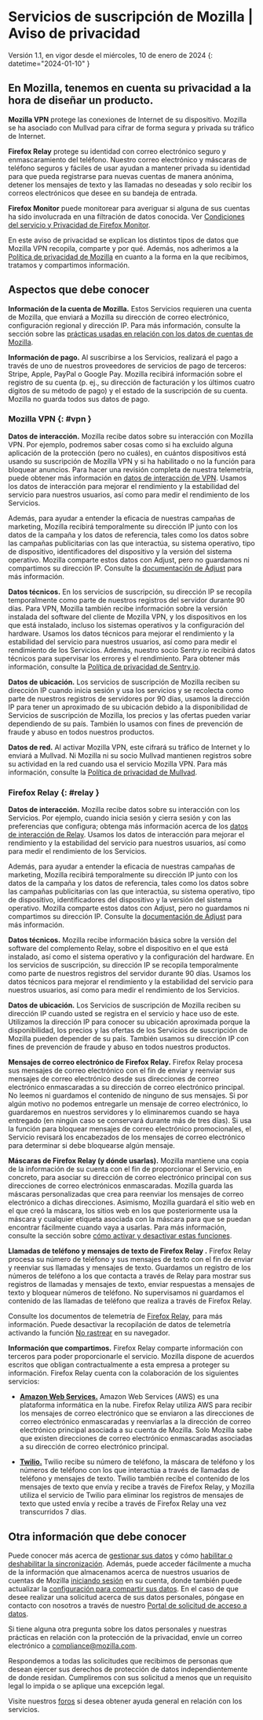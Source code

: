 # Servicios de suscripción de Mozilla | Aviso de privacidad

Versión 1.1, en vigor desde el miércoles, 10 de enero de 2024
{: datetime="2024-01-10" }

## En Mozilla, tenemos en cuenta su privacidad a la hora de diseñar un producto.

__Mozilla VPN__ protege las conexiones de Internet de su dispositivo. Mozilla se ha asociado con Mullvad para cifrar de forma segura y privada su tráfico de Internet.

__Firefox Relay__ protege su identidad con correo electrónico seguro y enmascaramiento del teléfono. Nuestro correo electrónico y máscaras de teléfono seguros y fáciles de usar ayudan a mantener privada su identidad para que pueda registrarse para nuevas cuentas de manera anónima, detener los mensajes de texto y las llamadas no deseadas y solo recibir los correos electrónicos que desee en su bandeja de entrada.

__Firefox Monitor__ puede monitorear para averiguar si alguna de sus cuentas ha sido involucrada en una filtración de datos conocida. Ver [Condiciones del servicio y Privacidad de Firefox Monitor](https://www.mozilla.org/privacy/firefox-monitor/).

En este aviso de privacidad se explican los distintos tipos de datos que Mozilla VPN recopila, comparte y por qué. Además, nos adherimos a la [Política de privacidad de Mozilla](https://www.mozilla.org/privacy/) en cuanto a la forma en la que recibimos, tratamos y compartimos información.

## Aspectos que debe conocer

__Información de la cuenta de Mozilla.__ Estos Servicios requieren una cuenta de Mozilla, que enviará a Mozilla su dirección de correo electrónico, configuración regional y dirección IP. Para más información, consulte la sección sobre las [prácticas usadas en relación con los datos de cuentas de Mozilla](https://www.mozilla.org/privacy/mozilla-accounts/).

__Información de pago.__ Al suscribirse a los Servicios, realizará el pago a través de uno de nuestros proveedores de servicios de pago de terceros: Stripe, Apple, PayPal o Google Pay. Mozilla recibirá información sobre el registro de su cuenta (p. ej., su dirección de facturación y los últimos cuatro dígitos de su método de pago) y el estado de la suscripción de su cuenta. Mozilla no guarda todos sus datos de pago.

### Mozilla VPN {: #vpn }

__Datos de interacción.__ Mozilla recibe datos sobre su interacción con Mozilla VPN. Por ejemplo, podremos saber cosas como si ha excluido alguna aplicación de la protección (pero no cuáles), en cuántos dispositivos está usando su suscripción de Mozilla VPN y si ha habilitado o no la función para bloquear anuncios. Para hacer una revisión completa de nuestra telemetría, puede obtener más información en [datos de interacción de VPN](https://dictionary.telemetry.mozilla.org/apps/mozilla_vpn). Usamos los datos de interacción para mejorar el rendimiento y la estabilidad del servicio para nuestros usuarios, así como para medir el rendimiento de los Servicios.

Además, para ayudar a entender la eficacia de nuestras campañas de marketing, Mozilla recibirá temporalmente su dirección IP junto con los datos de la campaña y los datos de referencia, tales como los datos sobre las campañas publicitarias con las que interactúa, su sistema operativo, tipo de dispositivo, identificadores del dispositivo y la versión del sistema operativo. Mozilla comparte estos datos con Adjust, pero no guardamos ni compartimos su dirección IP. Consulte la [documentación de Adjust](https://github.com/mozilla-mobile/mozilla-vpn-client/blob/main/src/adjust/adjust.md) para más información.

__Datos técnicos.__ En los servicios de suscripción, su dirección IP se recopila temporalmente como parte de nuestros registros del servidor durante 90 días. Para VPN, Mozilla también recibe información sobre la versión instalada del software del cliente de Mozilla VPN, y los dispositivos en los que está instalado, incluso los sistemas operativos y la configuración del hardware. Usamos los datos técnicos para mejorar el rendimiento y la estabilidad del servicio para nuestros usuarios, así como para medir el rendimiento de los Servicios. Además, nuestro socio Sentry.io recibirá datos técnicos para supervisar los errores y el rendimiento. Para obtener más información, consulte la [Política de privacidad de Sentry.io](https://sentry.io/privacy/).

__Datos de ubicación.__ Los servicios de suscripción de Mozilla reciben su dirección IP cuando inicia sesión y usa los servicios y se recolecta como parte de nuestros registros de servidores por 90 días, usamos la dirección IP para tener un aproximado de su ubicación debido a la disponibilidad de Servicios de suscripción de Mozilla, los precios y las ofertas pueden variar dependiendo de su país. También lo usamos con fines de prevención de fraude y abuso en todos nuestros productos.

__Datos de red.__ Al activar Mozilla VPN, este cifrará su tráfico de Internet y lo enviará a Mullvad. Ni Mozilla ni su socio Mullvad mantienen registros sobre su actividad en la red cuando usa el servicio Mozilla VPN. Para más información, consulte la [Política de privacidad de Mullvad](https://mullvad.net/help/no-logging-data-policy/).

### Firefox Relay {: #relay }

__Datos de interacción.__ Mozilla recibe datos sobre su interacción con los Servicios. Por ejemplo, cuando inicia sesión y cierra sesión y con las preferencias que configura; obtenga más información acerca de los [datos de interacción de Relay](https://github.com/mozilla/fx-private-relay/blob/main/METRICS.md). Usamos los datos de interacción para mejorar el rendimiento y la estabilidad del servicio para nuestros usuarios, así como para medir el rendimiento de los Servicios.

Además, para ayudar a entender la eficacia de nuestras campañas de marketing, Mozilla recibirá temporalmente su dirección IP junto con los datos de la campaña y los datos de referencia, tales como los datos sobre las campañas publicitarias con las que interactúa, su sistema operativo, tipo de dispositivo, identificadores del dispositivo y la versión del sistema operativo. Mozilla comparte estos datos con Adjust, pero no guardamos ni compartimos su dirección IP. Consulte la [documentación de Adjust](https://github.com/mozilla-mobile/mozilla-vpn-client/blob/main/src/adjust/adjust.md) para más información.

__Datos técnicos.__ Mozilla recibe información básica sobre la versión del software del complemento Relay, sobre el dispositivo en el que está instalado, así como el sistema operativo y la configuración del hardware. En los servicios de suscripción, su dirección IP se recopila temporalmente como parte de nuestros registros del servidor durante 90 días. Usamos los datos técnicos para mejorar el rendimiento y la estabilidad del servicio para nuestros usuarios, así como para medir el rendimiento de los Servicios.

__Datos de ubicación.__ Los Servicios de suscripción de Mozilla reciben su dirección IP cuando usted se registra en el servicio y hace uso de este. Utilizamos la dirección IP para conocer su ubicación aproximada porque la disponibilidad, los precios y las ofertas de los Servicios de suscripción de Mozilla pueden depender de su país. También usamos su dirección IP con fines de prevención de fraude y abuso en todos nuestros productos.

__Mensajes de correo electrónico de Firefox Relay.__ Firefox Relay procesa sus mensajes de correo electrónico con el fin de enviar y reenviar sus mensajes de correo electrónico desde sus direcciones de correo electrónico enmascaradas a su dirección de correo electrónico principal. No leemos ni guardamos el contenido de ninguno de sus mensajes. Si por algún motivo no podemos entregarle un mensaje de correo electrónico, lo guardaremos en nuestros servidores y lo eliminaremos cuando se haya entregado (en ningún caso se conservará durante más de tres días). Si usa la función para bloquear mensajes de correo electrónico promocionales, el Servicio revisará los encabezados de los mensajes de correo electrónico para determinar si debe bloquearse algún mensaje.

__Máscaras de Firefox Relay (y dónde usarlas).__ Mozilla mantiene una copia de la información de su cuenta con el fin de proporcionar el Servicio, en concreto, para asociar su dirección de correo electrónico principal con sus direcciones de correo electrónicos enmascaradas. Mozilla guarda las máscaras personalizadas que crea para reenviar los mensajes de correo electrónico a dichas direcciones. Asimismo, Mozilla guardará el sitio web en el que creó la máscara, los sitios web en los que posteriormente usa la máscara y cualquier etiqueta asociada con la máscara para que se puedan encontrar fácilmente cuando vaya a usarlas. Para más información, consulte la sección sobre [cómo activar y desactivar estas funciones](https://relay.firefox.com/faq).

__Llamadas de teléfono y mensajes de texto de Firefox Relay .__ Firefox Relay procesa su número de teléfono y sus mensajes de texto con el fin de enviar y reenviar sus llamadas y mensajes de texto. Guardamos un registro de los números de teléfono a los que contacta a través de Relay para mostrar sus registros de llamadas y mensajes de texto, enviar respuestas a mensajes de texto y bloquear números de teléfono. No supervisamos ni guardamos el contenido de las llamadas de teléfono que realiza a través de Firefox Relay.

Consulte los documentos de telemetría de [Firefox Relay](https://github.com/mozilla/fx-private-relay/blob/main/METRICS.md), para más información. Puede desactivar la recopilación de datos de telemetría activando la función [No rastrear](https://support.mozilla.org/kb/how-do-i-turn-do-not-track-feature) en su navegador.

__Información que compartimos.__ Firefox Relay comparte información con terceros para poder proporcionarle el servicio. Mozilla dispone de acuerdos escritos que obligan contractualmente a esta empresa a proteger su información. Firefox Relay cuenta con la colaboración de los siguientes servicios:

* __[Amazon Web Services.](https://aws.amazon.com/privacy/)__ Amazon Web Services (AWS) es una plataforma informática en la nube. Firefox Relay utiliza AWS para recibir los mensajes de correo electrónico que se enviaron a las direcciones de correo electrónico enmascaradas y reenviarlas a la dirección de correo electrónico principal asociada a su cuenta de Mozilla. Solo Mozilla sabe que existen direcciones de correo electrónico enmascaradas asociadas a su dirección de correo electrónico principal.

* __[Twilio.](https://www.twilio.com/en-us/legal/privacy)__ Twilio recibe su número de teléfono, la máscara de teléfono y los números de teléfono con los que interactúa a través de llamadas de teléfono y mensajes de texto. Twilio también recibe el contenido de los mensajes de texto que envía y recibe a través de Firefox Relay, y Mozilla utiliza el servicio de Twilio para eliminar los registros de mensajes de texto que usted envía y recibe a través de Firefox Relay una vez transcurridos 7 días.

## Otra información que debe conocer

Puede conocer más acerca de [gestionar sus datos](https://support.mozilla.org/kb/firefox-accounts-managing-account-data) y cómo [habilitar o deshabilitar la sincronización](https://support.mozilla.org/kb/how-do-i-set-sync-my-computer). Además, puede acceder fácilmente a mucha de la información que almacenamos acerca de nuestros usuarios de cuentas de Mozilla [iniciando sesión](https://accounts.firefox.com/signin) en su cuenta, donde también puede actualizar la [configuración para compartir sus datos](https://accounts.firefox.com/settings/). En el caso de que desee realizar una solicitud acerca de sus datos personales, póngase en contacto con nosotros a través de nuestro [Portal de solicitud de acceso a datos](https://privacyportal.onetrust.com/webform/1350748f-7139-405c-8188-22740b3b5587/4ba08202-2ede-4934-a89e-f0b0870f95f0).

Si tiene alguna otra pregunta sobre los datos personales y nuestras prácticas en relación con la protección de la privacidad, envíe un correo electrónico a compliance@mozilla.com.

Respondemos a todas las solicitudes que recibimos de personas que desean ejercer sus derechos de protección de datos independientemente de donde residan. Cumpliremos con sus solicitud a menos que un requisito legal lo impida o se aplique una excepción legal.

Visite nuestros [foros](https://support.mozilla.org/) si desea obtener ayuda general en relación con los servicios.
